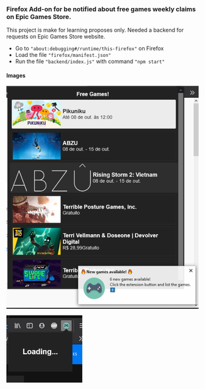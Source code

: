 
### Firefox Add-on for be notified about free games weekly claims on Epic Games Store.

This project is make for learning proposes only. 
Needed a backend for requests on Epic Games Store website.

* Go to `"about:debugging#/runtime/this-firefox"` on Firefox
* Load the file `"firefox/manifest.json"`
* Run the file `"backend/index.js"` with command `"npm start"`
#### Images

![Notify and games list working](./readme-img/notification.png "Notify and games list working")

![Loading game list](./readme-img/loading.png "Loading game lists")

